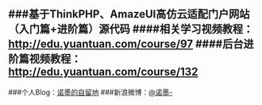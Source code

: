 ###基于ThinkPHP、AmazeUI高仿云适配门户网站（入门篇+进阶篇）源代码
####相关学习视频教程：	http://edu.yuantuan.com/course/97
####后台进阶篇视频教程：http://edu.yuantuan.com/course/132
---

###个人Blog：[诺墨的自留地](http://www.normalcoder.com/)
###新浪微博：[@诺墨-](http://weibo.com/normal1017)
